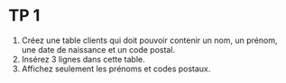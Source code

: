# TP 1

1. Créez une table clients qui doit pouvoir contenir un nom, un prénom, une date de naissance et un code postal.
2. Insérez 3 lignes dans cette table.
3. Affichez seulement les prénoms et codes postaux.
